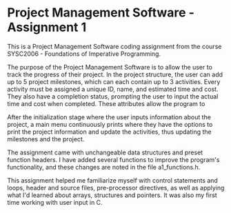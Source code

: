 # Project Management Software - Assignment 1
This is a Project Management Software coding assignment from the course SYSC2006 - Foundations of Imperative Programming.

The purpose of the Project Management Software is to allow the user to track the progress of their project. In the project structure, the user can add up to 5 project milestones, which can each contain up to 3 activities. Every activity must be assigned a unique ID, name, and estimated time and cost. They also have a completion status, prompting the user to input the actual time and cost when completed. These attributes allow the program to 

After the initialization stage where the user inputs information about the project, a main menu continuously prints where they have the options to print the project information and update the activities, thus updating the milestones and the project.

The assignment came with unchangeable data structures and preset function headers. I have added several functions to improve the program's functionality, and these changes are noted in the file a1_functions.h.

This assignment helped me familiarize myself with control statements and loops, header and source files, pre-processor directives, as well as applying what I'd learned about arrays, structures and pointers. It was also my first time working with user input in C. 
